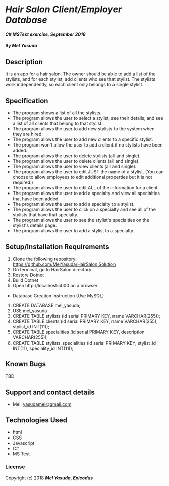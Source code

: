 # _Hair Salon Client/Employer Database_

#### _C# MSTest exercise, September 2018_

#### By _**Mel Yasuda**_

## Description
It is an app for a hair salon. The owner should be able to add a list of the stylists, and for each stylist, add clients who see that stylist. The stylists work independently, so each client only belongs to a single stylist.

## Specification
* The program shows a list of all the stylists.
* The program allows the user to select a stylist, see their details, and see a list of all clients that belong to that stylist.
* The program allows the user to add new stylists to the system when they are hired.
* The program allows the user to add new clients to a specific stylist.
* The program won't allow the user to add a client if no stylists have been added.
* The program allows the user to delete stylists (all and single).
* The program allows the user to delete clients (all and single).
* The program allows the user to view clients (all and single).
* The program allows the user to edit JUST the name of a stylist. (You can choose to allow employees to edit additional properties but it is not required.)
* The program allows the user to edit ALL of the information for a client.
* The program allows the user to add a specialty and view all specialties that have been added.
* The program allows the user to add a specialty to a stylist.
* The program allows the user to click on a specialty and see all of the stylists that have that specialty.
* The program allows the user to see the stylist's specialties on the stylist's details page.
* The program allows the user to add a stylist to a specialty.

## Setup/Installation Requirements
1. Clone the following repository: https://github.com/MelYasuda/HairSalon.Solution
2. On terminal, go to HairSalon directory
3. Restore Dotnet
4. Build Dotnet
5. Open http://localhost:5000 on a browser

* Database Creation Instruction (Use MySQL)
1. CREATE DATABASE mel_yasuda;
2. USE mel_yasuda
3. CREATE TABLE stylists (id serial PRIMARY KEY, name VARCHAR(255));
4. CREATE TABLE clients (id serial PRIMARY KEY, name VARCHAR(255), stylist_id INT(11));
5. CREATE TABLE specialities (id serial PRIMARY KEY, description VARCHAR(255));
6. CREATE TABLE stylists_specialities (id serial PRIMARY KEY, stylist_id INT(11), speciality_id INT(11));

## Known Bugs
TBD

## Support and contact details
* Mel, yasudamel@gmail.com

## Technologies Used
* html
* CSS
* Javascript
* C#
* MS Test

### License

Copyright (c) 2018 **_Mel Yasuda, Epicodus_**
